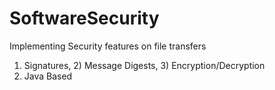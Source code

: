 # SoftwareSecurity
Implementing Security features on file transfers
1) Signatures, 2) Message Digests, 3) Encryption/Decryption
2) Java Based
